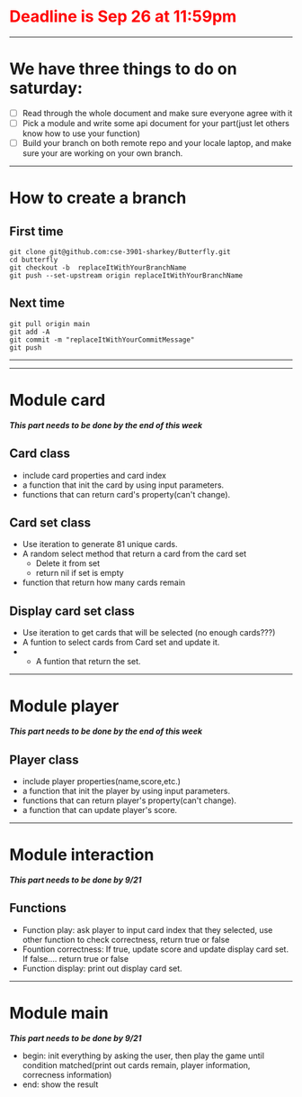 # <font color=red>Deadline is Sep 26 at 11:59pm</font>
---


# We have three things to do on saturday:
+ [ ] Read through the whole document and make sure everyone agree with it
+ [ ] Pick a module and write some api document for your part(just let others know how to use your function)
+ [ ] Build your branch on both remote repo and your locale laptop, and make sure your are working on your own branch.
---
# How to create a branch
## First time
```
git clone git@github.com:cse-3901-sharkey/Butterfly.git
cd butterfly
git checkout -b  replaceItWithYourBranchName
git push --set-upstream origin replaceItWithYourBranchName
```
## Next time
```
git pull origin main
git add -A
git commit -m "replaceItWithYourCommitMessage"
git push 
```
---
---
# Module card 

***This part needs to be done by the end of this week***

## Card class
+ include card properties and card index
+ a function that init the card by using input parameters.
+ functions that can return card's property(can't change).

## Card set class
+ Use iteration to generate 81 unique cards.
+ A random select method that return a card from the card set
  + Delete it from set
  + return nil if set is empty
+ function that return how many cards remain

## Display card set class
+ Use iteration to get cards that will be selected (no enough cards???)
+ A funtion to select cards from Card set and update it.
+ + A funtion that return the set.

---
# Module player 
***This part needs to be done by the end of this week***

## Player class
+ include player properties(name,score,etc.)
+ a function that init the player by using input parameters.
+ functions that can return player's property(can't change).
+ a function that can update player's score.
---
# Module interaction 
***This part needs to be done by 9/21***

## Functions
+ Function play: ask player to input card index that they selected, use other function to check correctness, return true or false
+ Fountion correctness: If true, update score and update display card set. If false.... return true or false
+ Function display: print out display card set.
---
# Module main
***This part needs to be done by 9/21***
+ begin: init everything by asking the user, then play the game until condition matched(print out cards remain, player information, correcness information)
+ end: show the result

